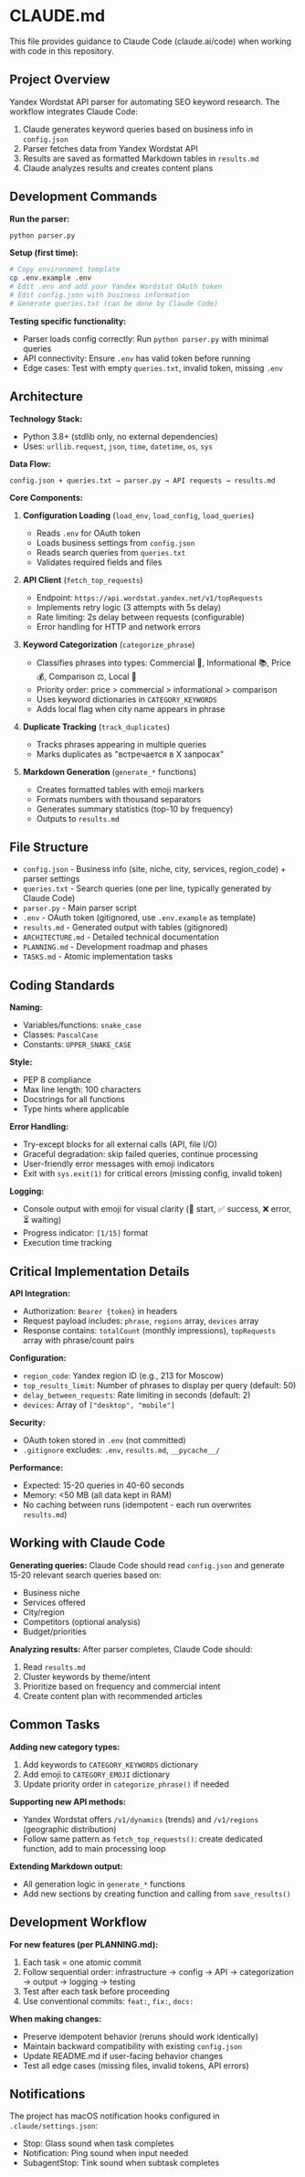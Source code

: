 # CLAUDE.md

This file provides guidance to Claude Code (claude.ai/code) when working with code in this repository.

## Project Overview

Yandex Wordstat API parser for automating SEO keyword research. The workflow integrates Claude Code:
1. Claude generates keyword queries based on business info in `config.json`
2. Parser fetches data from Yandex Wordstat API
3. Results are saved as formatted Markdown tables in `results.md`
4. Claude analyzes results and creates content plans

## Development Commands

**Run the parser:**
```bash
python parser.py
```

**Setup (first time):**
```bash
# Copy environment template
cp .env.example .env
# Edit .env and add your Yandex Wordstat OAuth token
# Edit config.json with business information
# Generate queries.txt (can be done by Claude Code)
```

**Testing specific functionality:**
- Parser loads config correctly: Run `python parser.py` with minimal queries
- API connectivity: Ensure `.env` has valid token before running
- Edge cases: Test with empty `queries.txt`, invalid token, missing `.env`

## Architecture

**Technology Stack:**
- Python 3.8+ (stdlib only, no external dependencies)
- Uses: `urllib.request`, `json`, `time`, `datetime`, `os`, `sys`

**Data Flow:**
```
config.json + queries.txt → parser.py → API requests → results.md
```

**Core Components:**

1. **Configuration Loading** (`load_env`, `load_config`, `load_queries`)
   - Reads `.env` for OAuth token
   - Loads business settings from `config.json`
   - Reads search queries from `queries.txt`
   - Validates required fields and files

2. **API Client** (`fetch_top_requests`)
   - Endpoint: `https://api.wordstat.yandex.net/v1/topRequests`
   - Implements retry logic (3 attempts with 5s delay)
   - Rate limiting: 2s delay between requests (configurable)
   - Error handling for HTTP and network errors

3. **Keyword Categorization** (`categorize_phrase`)
   - Classifies phrases into types: Commercial 🛒, Informational 📚, Price 💰, Comparison ⚖️, Local 📍
   - Priority order: price > commercial > informational > comparison
   - Uses keyword dictionaries in `CATEGORY_KEYWORDS`
   - Adds local flag when city name appears in phrase

4. **Duplicate Tracking** (`track_duplicates`)
   - Tracks phrases appearing in multiple queries
   - Marks duplicates as "встречается в X запросах"

5. **Markdown Generation** (`generate_*` functions)
   - Creates formatted tables with emoji markers
   - Formats numbers with thousand separators
   - Generates summary statistics (top-10 by frequency)
   - Outputs to `results.md`

## File Structure

- `config.json` - Business info (site, niche, city, services, region_code) + parser settings
- `queries.txt` - Search queries (one per line, typically generated by Claude Code)
- `parser.py` - Main parser script
- `.env` - OAuth token (gitignored, use `.env.example` as template)
- `results.md` - Generated output with tables (gitignored)
- `ARCHITECTURE.md` - Detailed technical documentation
- `PLANNING.md` - Development roadmap and phases
- `TASKS.md` - Atomic implementation tasks

## Coding Standards

**Naming:**
- Variables/functions: `snake_case`
- Classes: `PascalCase`
- Constants: `UPPER_SNAKE_CASE`

**Style:**
- PEP 8 compliance
- Max line length: 100 characters
- Docstrings for all functions
- Type hints where applicable

**Error Handling:**
- Try-except blocks for all external calls (API, file I/O)
- Graceful degradation: skip failed queries, continue processing
- User-friendly error messages with emoji indicators
- Exit with `sys.exit(1)` for critical errors (missing config, invalid token)

**Logging:**
- Console output with emoji for visual clarity (🚀 start, ✅ success, ❌ error, ⏳ waiting)
- Progress indicator: `[1/15]` format
- Execution time tracking

## Critical Implementation Details

**API Integration:**
- Authorization: `Bearer {token}` in headers
- Request payload includes: `phrase`, `regions` array, `devices` array
- Response contains: `totalCount` (monthly impressions), `topRequests` array with phrase/count pairs

**Configuration:**
- `region_code`: Yandex region ID (e.g., 213 for Moscow)
- `top_results_limit`: Number of phrases to display per query (default: 50)
- `delay_between_requests`: Rate limiting in seconds (default: 2)
- `devices`: Array of `["desktop", "mobile"]`

**Security:**
- OAuth token stored in `.env` (not committed)
- `.gitignore` excludes: `.env`, `results.md`, `__pycache__/`

**Performance:**
- Expected: 15-20 queries in 40-60 seconds
- Memory: <50 MB (all data kept in RAM)
- No caching between runs (idempotent - each run overwrites `results.md`)

## Working with Claude Code

**Generating queries:**
Claude Code should read `config.json` and generate 15-20 relevant search queries based on:
- Business niche
- Services offered
- City/region
- Competitors (optional analysis)
- Budget/priorities

**Analyzing results:**
After parser completes, Claude Code should:
1. Read `results.md`
2. Cluster keywords by theme/intent
3. Prioritize based on frequency and commercial intent
4. Create content plan with recommended articles

## Common Tasks

**Adding new category types:**
1. Add keywords to `CATEGORY_KEYWORDS` dictionary
2. Add emoji to `CATEGORY_EMOJI` dictionary
3. Update priority order in `categorize_phrase()` if needed

**Supporting new API methods:**
- Yandex Wordstat offers `/v1/dynamics` (trends) and `/v1/regions` (geographic distribution)
- Follow same pattern as `fetch_top_requests()`: create dedicated function, add to main processing loop

**Extending Markdown output:**
- All generation logic in `generate_*` functions
- Add new sections by creating function and calling from `save_results()`

## Development Workflow

**For new features (per PLANNING.md):**
1. Each task = one atomic commit
2. Follow sequential order: infrastructure → config → API → categorization → output → logging → testing
3. Test after each task before proceeding
4. Use conventional commits: `feat:`, `fix:`, `docs:`

**When making changes:**
- Preserve idempotent behavior (reruns should work identically)
- Maintain backward compatibility with existing `config.json`
- Update README.md if user-facing behavior changes
- Test all edge cases (missing files, invalid tokens, API errors)

## Notifications

The project has macOS notification hooks configured in `.claude/settings.json`:
- Stop: Glass sound when task completes
- Notification: Ping sound when input needed
- SubagentStop: Tink sound when subtask completes
